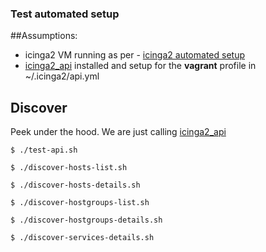 ### Test automated setup

##Assumptions: 

  - icinga2 VM running as per - [icinga2 automated setup](https://github.com/saurabh-hirani/talks/tree/master/monitoring-transition/automated-setup/icinga2_monitor)
  - [icinga2_api](https://github.com/saurabh-hirani/icinga2_api) installed and setup for the **vagrant** profile in ~/.icinga2/api.yml

## Discover

Peek under the hood. We are just calling [icinga2_api](https://github.com/saurabh-hirani/icinga2_api)

```
$ ./test-api.sh
```

```
$ ./discover-hosts-list.sh
```

```
$ ./discover-hosts-details.sh
```

```
$ ./discover-hostgroups-list.sh
```

```
$ ./discover-hostgroups-details.sh
```

```
$ ./discover-services-details.sh
```
